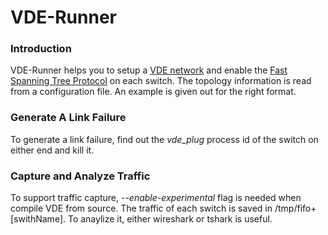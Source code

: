 # VDE-Runner

<h3> Introduction </h3>

VDE-Runner helps you to setup a <a href="http://wiki.virtualsquare.org/wiki/index.php/VDE_Basic_Networking">VDE network</a> and enable the <a href="http://wiki.v2.cs.unibo.it/wiki/index.php/Fast_Spanning_Tree_Protocol">Fast Spanning Tree Protocol<a> on each switch. The topology information is read from a configuration file. An example is given out for the right format.

<h3> Generate A Link Failure</h3>
To generate a link failure, find out the <i>vde_plug</i> process id of the switch on either end and kill it. 

<h3> Capture and Analyze Traffic </h3>
To support traffic capture, <i>--enable-experimental</i> flag is needed when compile VDE from source. The traffic of each switch is saved in /tmp/fifo+[swithName]. To anaylize it, either wireshark or tshark is useful. 

